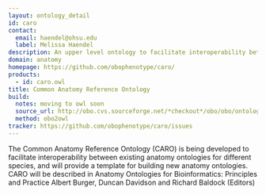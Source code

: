 ```yaml
---
layout: ontology_detail
id: caro
contact: 
  email: haendel@ohsu.edu
  label: Melissa Haendel
description: An upper level ontology to facilitate interoperability between existing anatomy ontologies for different species
domain: anatomy
homepage: https://github.com/obophenotype/caro/
products: 
  - id: caro.owl
title: Common Anatomy Reference Ontology
build:
  notes: moving to owl soon
  source_url: http://obo.cvs.sourceforge.net/*checkout*/obo/obo/ontology/anatomy/caro/caro.obo
  method: obo2owl
tracker: https://github.com/obophenotype/caro/issues
---
```


The Common Anatomy Reference Ontology (CARO) is being developed to facilitate interoperability between existing anatomy ontologies for different species, and will provide a template for building new anatomy ontologies. CARO will be described in Anatomy Ontologies for Bioinformatics: Principles and Practice Albert Burger, Duncan Davidson and Richard Baldock (Editors)
